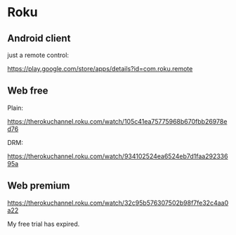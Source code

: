 # Roku

## Android client

just a remote control:

https://play.google.com/store/apps/details?id=com.roku.remote

## Web free

Plain:

https://therokuchannel.roku.com/watch/105c41ea75775968b670fbb26978ed76

DRM:

https://therokuchannel.roku.com/watch/934102524ea6524eb7d1faa29233695a

## Web premium

https://therokuchannel.roku.com/watch/32c95b576307502b98f7fe32c4aa0a22

My free trial has expired.
